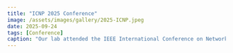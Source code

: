 ```yaml
---
title: "ICNP 2025 Conference"
image: /assets/images/gallery/2025-ICNP.jpeg
date: 2025-09-24
tags: [Conference]
caption: "Our lab attended the IEEE International Conference on Network Protocols (ICNP) held in Seoul."
---
```

